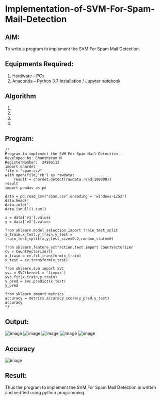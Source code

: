 # Implementation-of-SVM-For-Spam-Mail-Detection

## AIM:
To write a program to implement the SVM For Spam Mail Detection.

## Equipments Required:
1. Hardware – PCs
2. Anaconda – Python 3.7 Installation / Jupyter notebook

## Algorithm
1. 
2. 
3. 
4. 

## Program:
```
/*
Program to implement the SVM For Spam Mail Detection..
Developed by: Shantharam M
RegisterNumber:  24900113
import chardet 
file = "spam.csv"
with open(file,'rb') as rawdata:
    result = chardet.detect(rawdata.read(100000))
result
import pandas as pd

data = pd.read_csv("spam.csv",encoding = 'windows-1252')
data.head()
data.info()
data.isnull().sum()

x = data['v1'].values
y = data['v2'].values

from sklearn.model_selection import train_test_split
x_train,x_test,y_train,y_test = train_test_split(x,y,test_size=0.2,random_state=0)

from sklearn.feature_extraction.text import CountVectorizer
cv = CountVectorizer()
x_train = cv.fit_transform(x_train)
x_test = cv.transform(x_test)

from sklearn.svm import SVC
svc = SVC(kernel = 'linear')
svc.fit(x_train,y_train)
y_pred = svc.predict(x_test)
y_pred

from sklearn import metrics
accuracy = metrics.accuracy_score(y_pred,y_test)
accuracy
*/
```

## Output:
![image](https://github.com/user-attachments/assets/5c80df7f-a00c-44b9-96a1-d243e174f925)
![image](https://github.com/user-attachments/assets/4000e530-316a-42d8-95bc-8b6df90ba276)
![image](https://github.com/user-attachments/assets/234af8a3-9cc5-4fa8-9c18-766360c04629)
![image](https://github.com/user-attachments/assets/24e8b703-03d0-4f6e-a569-8a75f144f447)
![image](https://github.com/user-attachments/assets/4fd019d5-e2fb-4b53-ba0b-313e6af82252)
## Accuracy
![image](https://github.com/user-attachments/assets/acb5201e-a2c6-4dd7-b4f1-03ded53a1f41)



## Result:
Thus the program to implement the SVM For Spam Mail Detection is written and verified using python programming.
